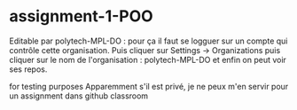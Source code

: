 # assignment-1-POO

Editable par polytech-MPL-DO : pour ça il faut se logguer sur un compte qui contrôle cette organisation.
Puis cliquer sur Settings -> Organizations 
puis cliquer sur le nom de l'organisation : polytech-MPL-DO
et enfin on peut voir ses repos.

for testing purposes
Apparemment s'il est privé, je ne peux m'en servir pour un assignment dans github classroom
